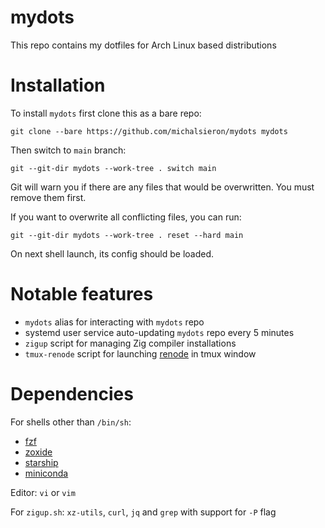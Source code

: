 # mydots

This repo contains my dotfiles for Arch Linux based distributions

# Installation

To install `mydots` first clone this as a bare repo:
```
git clone --bare https://github.com/michalsieron/mydots mydots
```
Then switch to `main` branch:
```
git --git-dir mydots --work-tree . switch main
```
Git will warn you if there are any files that would be overwritten.
You must remove them first.

If you want to overwrite all conflicting files, you can run:
```
git --git-dir mydots --work-tree . reset --hard main
```

On next shell launch, its config should be loaded.

# Notable features

- `mydots` alias for interacting with `mydots` repo
- systemd user service auto-updating `mydots` repo every 5 minutes
- `zigup` script for managing Zig compiler installations
- `tmux-renode` script for launching [renode](https://renode.io) in tmux window

# Dependencies

For shells other than `/bin/sh`:
- [fzf](https://github.com/junegunn/fzf)
- [zoxide](https://github.com/ajeetdsouza/zoxide)
- [starship](https://github.com/starship/starship)
- [miniconda](https://docs.conda.io/en/latest/miniconda.html)

Editor: `vi` or `vim`

For `zigup.sh`: `xz-utils`, `curl`, `jq` and `grep` with support for `-P` flag
